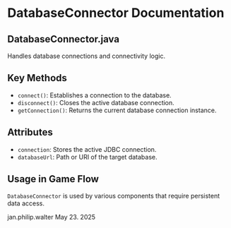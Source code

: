# DatabaseConnector Documentation

## DatabaseConnector.java

Handles database connections and connectivity logic.

## Key Methods

- `connect()`: Establishes a connection to the database.
- `disconnect()`: Closes the active database connection.
- `getConnection()`: Returns the current database connection instance.

## Attributes

- `connection`: Stores the active JDBC connection.
- `databaseUrl`: Path or URI of the target database.

## Usage in Game Flow

`DatabaseConnector` is used by various components that require persistent data access.

jan.philip.walter May 23. 2025